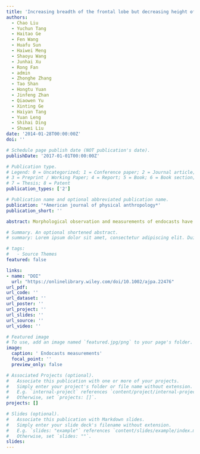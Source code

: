 ```yaml
---
title: 'Increasing breadth of the frontal lobe but decreasing height of the human brain between two Chinese samples from a Neolithic site and from living humans'
authors:
  - Chao Liu
  - Yuchun Tang
  - Haitao Ge
  - Fen Wang
  - Huafu Sun
  - Haiwei Meng
  - Shaoyu Wang
  - Junhai Xu
  - Rong Fan
  - admin
  - Zhonghe Zhang
  - Tao Shan
  - Hongtu Yuan
  - Jinfeng Zhan
  - Qiaowen Yu
  - Xinting Ge
  - Haiyan Tang
  - Yuan Leng
  - Shihai Ding
  - Shuwei Liu
date: '2014-01-28T00:00:00Z'
doi: ''

# Schedule page publish date (NOT publication's date).
publishDate: '2017-01-01T00:00:00Z'

# Publication type.
# Legend: 0 = Uncategorized; 1 = Conference paper; 2 = Journal article;
# 3 = Preprint / Working Paper; 4 = Report; 5 = Book; 6 = Book section;
# 7 = Thesis; 8 = Patent
publication_types: ['2']

# Publication name and optional abbreviated publication name.
publication: '*American journal of physical anthropology*'
publication_short: ''

abstract: Morphological observation and measurements of endocasts have played a vital role in research on the evolution of the human brain. However, endocasts have never been used to investigate how the human brain has evolved since the Neolithic period. We investigated the evolution of the human brain during the Holocene by comparing virtual endocasts from Beiqian site (a Neolithic Chinese site) and a sample of Chinese modern-day humans. Standardized measurements and indices were taken to provide quantification of the overall endocast shape, including the length, breadth, height, frontal breadth, and the ratio of frontal breadth to breadth, as well as the cranial capacity. We found that the height of the endocasts and cranial capacity have decreased between our two samples, whereas the frontal breadth and sexual dimorphism have increased. We argue that these changes can be caused by random genetic mutation and epigenetic change in response to changes in the environment.

# Summary. An optional shortened abstract.
# summary: Lorem ipsum dolor sit amet, consectetur adipiscing elit. Duis posuere tellus ac convallis placerat. Proin tincidunt magna sed ex sollicitudin condimentum.

# tags:
#   - Source Themes
featured: false

links:
- name: "DOI"
  url: "https://onlinelibrary.wiley.com/doi/10.1002/ajpa.22476"
url_pdf: 
url_code: ''
url_dataset: ''
url_poster: ''
url_project: ''
url_slides: ''
url_source: ''
url_video: ''

# Featured image
# To use, add an image named `featured.jpg/png` to your page's folder.
image:
  caption: ' Endocasts measurements'
  focal_point: ''
  preview_only: false

# Associated Projects (optional).
#   Associate this publication with one or more of your projects.
#   Simply enter your project's folder or file name without extension.
#   E.g. `internal-project` references `content/project/internal-project/index.md`.
#   Otherwise, set `projects: []`.
projects: []

# Slides (optional).
#   Associate this publication with Markdown slides.
#   Simply enter your slide deck's filename without extension.
#   E.g. `slides: "example"` references `content/slides/example/index.md`.
#   Otherwise, set `slides: ""`.
slides:
---
```

